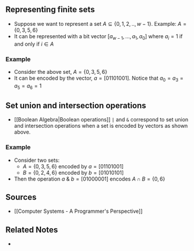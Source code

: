 ## Representing finite sets
- Suppose we want to represent a set $A \subseteq \{0, 1, 2,.. , w - 1\}$. Example: $A = \{0, 3, 5, 6\}$
- It can be represented with a bit vector $\left[a_{w-1}, \ldots, a_1, a_0\right]$ where $a_i = 1$ if and only if $i \in A$

### Example
- Consider the above set, $A = \{0, 3, 5, 6\}$
- It can be encoded by the vector, $a = [01101001]$. Notice that $a_0 = a_3 = a_5 = a_6 = 1$

## Set union and intersection operations
- [[Boolean Algebra|Boolean operations]] `|` and `&` correspond to set union and intersection operations when a set is encoded by vectors as shown above.

### Example
- Consider two sets:
	- $A = \{0,3,5,6\}$ encoded by $a = [01101001]$
	- $B = \{0, 2, 4, 6\}$ encoded by $b = [01010101]$
- Then the operation $a\ \&\ b = [01000001]$ encodes $A \cap B = \{0, 6\}$

## Sources
- [[Computer Systems - A Programmer's Perspective]]

## Related Notes
- 